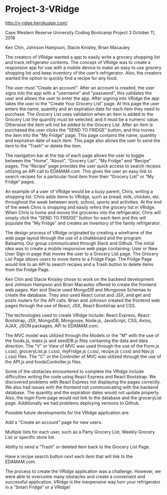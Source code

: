 # Project-3-VRidge
http://v-ridge.herokuapp.com/

Case Western Reserve University Coding Bootcamp Project 3 October 11, 2018

Ken Chin, Johnson Hampson, Stacie Knisley, Brian Macauley

The creators of VRidge wanted a app to easily write a grocery shopping list and track refrigerator contents. The concept of VRidge was to create a responsive app for use with a mobile device to make an easy to use grocery shopping list and keep inventory of the user’s refrigerator. Also, the creators wanted the option to quickly find a recipe for any food.

The user must "Create an account". After an account is created, the user signs into the app with a "username" and "password", this validates the user and allows the user to enter the app. After signing into VRidge the app takes the user to the “Create Your Grocery List” page. At this page the user enters the name, quantity and an expiration date for each item they need to purchase. The Grocery List uses validation when an item is added to the Grocery List the quantity must be selected, and it must be a numeric value. Otherwise the item will not be added to the Grocery List. After an item is purchased the user clicks the “SEND TO FRIDGE” button, and this moves the item into the “My Fridge” page. This page contains the name, quantity and expiration date of each item. This page also allows the user to send the item to the “Trash” or delete the item.

The navigation bar at the top of each page allows the user to toggle between the “Home”, “About”, “Grocery List”, “My Fridge” and “Recipe” pages. The “Recipe” page provides the user quick access to search recipes utilizing an API call to EDAMAM.com. This gives the user an easy link to search recipes for a particular food item from their “Grocery List” or “My Fridge” pages.

An example of a user of VRidge would be a busy parent, Chris, writing a shopping list. Chris adds items to VRidge, such as bread, milk, chicken, etc. throughout the week between work, school, sports and activities. At the end of the week Chris is shopping and easily refers the grocery list in VRidge. When Chris is home and moves the groceries into the refrigerator, Chris will simply click the “SEND TO FRIDGE” button for each item and this will populate the “My Fridge” and creates an inventory of the family refrigerator.

The design process of VRidge originated by creating a wireframe of the web page layout through the use of a chalkboard and the program Balsamiq. Our group communicated through Slack and Github. The initial idea was to create a mobile responsive web page containing: User or New User Sign in page that moves the user to a Grocery List page. The Grocery List Page allows users to move items to a Fridge Page. The Fridge Page would link to an API to search recipes and a Trash button to delete items from the Fridge Page.

Ken Chin and Stacie Knisley chose to work on the backend development and Johnson Hampson and Brian Macauley offered to create the frontend web pages. Ken and Stacie used MongoDB and Mongoose Schemas to create the database. They also used React const and JSX, and get and posts routers for the API calls. Brian and Johnson created the frontend web pages through the use of React, JSX, React Bootstrap and CSS.

The technologies used to create VRidge include: React Express, React Bootstrap, JSX, MongoDB, Mongoose, Node.js, JavaScript, CSS, Axios, AJAX, JSON packages, API to EDAMAM.com.

The MVC model was utilized through the Models or the "M" with the use of the foods.js, index.js and seedDB.js files containing the data and data direction. The "V" or View of MVC was used through the use of the Form.js (.css), groceryList.js (.css), myFridge.js (.css), recipe.js (.css) and Nav.js (.css) files. The "C" or the Controller of MVC was utilized through the use of the API.js and foodsController.js files.

Some of the obstacles encountered to complete the VRidge include difficulties writing the code using React Express and React Bootstrap. We discovered problems with React Express not displaying the pages correctly. We also had issues with the frontend not communicating with the backend database. The quantity and the expiration dates would not update properly. Also, the login Form page would not link to the database and the groceryList page. Additionally we had problems deploying versions to Github.

Possible future developments for the VRidge application are:

Add a "Create an account" page for new users.

Multiple lists for each user, such as a Party Grocery List, Weekly Grocery List or specific store list.

Ability to send a “Trash” or deleted item back to the Grocery List Page.

Have a recipe search button next each item that will link to the EDAMAM.com.

The process to create the VRidge application was a challenge. However, we were able to overcome many obstacles and create a convenient and successful application. VRidge is the inexpensive way turn your refrigerator in a “Smart Fridge” or a VRidge!
